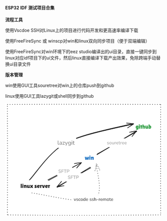 #### ESP32 IDF 测试项目合集

**流程工具**

使用Vscdoe SSH对Linux上的项目进行代码开发和更高速率编译下载

使用FreeFireSync 或 winscp对win和linux双向同步项目（便于双端编辑）

使用FreeFireSync对win环境下的eez studio编译出的ui目录，直接一键同步到linux对应idf项目下的ui文件，然后linux直接编译下载产出效果，免除跨端手动替换ui目录文件

**版本管理**

win使用GUI工具souretree对win上的仓库push到github

linux使用GUI工具lazygit或shell同步到github


![how](./docs/how.png)
